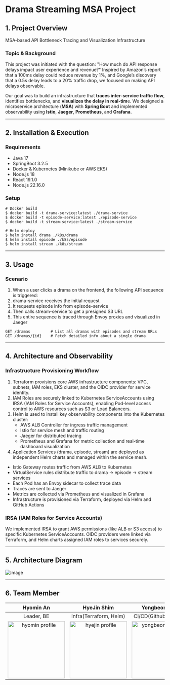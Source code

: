 # Drama Streaming MSA Project 

## 1. Project Overview

MSA-based API Bottleneck Tracing and Visualization Infrastructure

### Topic & Background 
This project was initiated with the question: "How much do API response delays impact user experience and revenue?" Inspired by Amazon’s report that a 100ms delay could reduce revenue by 1%, and Google’s discovery that a 0.5s delay leads to a 20% traffic drop, we focused on making API delays observable.

Our goal was to build an infrastructure that **traces inter-service traffic flow**, identifies bottlenecks, and **visualizes the delay in real-tim**e. We designed a microservice architecture (**MSA**) with **Spring Boot** and implemented observability using **Istio**, **Jaeger**, **Prometheus**, and **Grafana**.

---
## 2. Installation & Execution
### Requirements
- Java 17
- SpringBoot 3.2.5
- Docker & Kubernetes (Minikube or AWS EKS)
- Node.js 18
- React 19.1.0
- Node.js 22.16.0

### Setup
```
# Docker build
$ docker build -t drama-service:latest ./drama-service
$ docker build -t episode-service:latest ./episode-service
$ docker build -t stream-service:latest ./stream-service

# Helm deploy
$ helm install drama ./k8s/drama
$ helm install episode ./k8s/episode
$ helm install stream ./k8s/stream
```
---
## 3. Usage
### Scenario
1. When a user clicks a drama on the frontend, the following API sequence is triggered:
2. drama-service receives the initial request
3. It requests episode info from episode-service
4. Then calls stream-service to get a presigned S3 URL
5. This entire sequence is traced through Envoy proxies and visualized in Jaeger

```
GET /dramas         # List all dramas with episodes and stream URLs
GET /dramas/{id}    # Fetch detailed info about a single drama
```
---
## 4. Architecture and Observability
### Infrastructure Provisioning Workflow
1. Terraform provisions core AWS infrastructure components: VPC, subnets, IAM roles, EKS cluster, and the OIDC provider for service identity.
2. IAM Roles are securely linked to Kubernetes ServiceAccounts using IRSA (IAM Roles for Service Accounts), enabling Pod-level access control to AWS resources such as S3 or Load Balancers.
3. Helm is used to install key observability components into the Kubernetes cluster:
    - AWS ALB Controller for ingress traffic management
    - Istio for service mesh and traffic routing
    - Jaeger for distributed tracing
    - Prometheus and Grafana for metric collection and real-time dashboard visualization
4. Application Services (drama, episode, stream) are deployed as independent Helm charts and managed within the service mesh.

- Istio Gateway routes traffic from AWS ALB to Kubernetes
- VirtualService rules distribute traffic to drama → episode → stream services
- Each Pod has an Envoy sidecar to collect trace data
- Traces are sent to Jaeger
- Metrics are collected via Prometheus and visualized in Grafana
- Infrastructure is provisioned via Terraform, deployed via Helm and GitHub Actions

### IRSA (IAM Roles for Service Accounts)

We implemented IRSA to grant AWS permissions (like ALB or S3 access) to specific Kubernetes ServiceAccounts. OIDC providers were linked via Terraform, and Helm charts assigned IAM roles to services securely.

---
## 5. Architecture Diagram
![image](https://github.com/user-attachments/assets/d27dc057-a1f4-4711-a132-5a0475f0172d)

---
## 6. Team Member
| Hyomin An | HyeJin Shim | Yongbeom Kim | Chanhun Kim | Juseung Lee |
| :---: | :---: | :---: | :---: | :---: |
| Leader, BE | Infra(Terraform, Helm) | CI/CD(Github Actions) | Infra(Terraform, Helm) | FE |
| <img src="https://avatars.githubusercontent.com/u/98948416?v=4" alt="hyomin profile" width="180" height="180"> | <img src="https://avatars.githubusercontent.com/u/204316388?v=4" alt="hyejin profile" width="180" height="180"> | <img src="https://avatars.githubusercontent.com/u/122729196?v=4" alt="yongbeom profile" width="180" height="180"> | <img src="https://avatars.githubusercontent.com/u/134241229?v=4" alt="chanhk1 profile" width="180" height="180"> | <img src="https://avatars.githubusercontent.com/u/194181560?v=4" alt="juseung profile" width="180" height="180">
